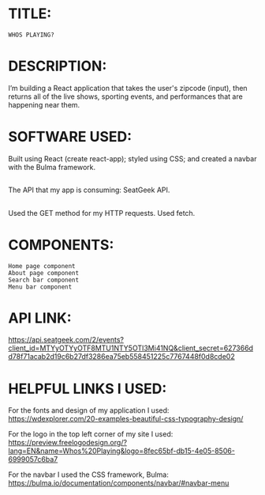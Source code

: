 # TITLE:
	WHOS PLAYING?

# DESCRIPTION:
I’m building a React application that takes the user's zipcode (input), then returns all of the live shows, sporting events, and performances that are happening near them.

# SOFTWARE USED:
Built using React (create react-app); styled using CSS; and created a navbar with the Bulma framework.
##
The API that my app is consuming: SeatGeek API.
##
Used the GET method for my HTTP requests. 
Used fetch.

# COMPONENTS:
	Home page component
	About page component
	Search bar component
	Menu bar component

# API LINK:
https://api.seatgeek.com/2/events?client_id=MTYyOTYyOTF8MTU1NTY5OTI3Mi41NQ&client_secret=627366dd78f71acab2d19c6b27df3286ea75eb558451225c7767448f0d8cde02

# HELPFUL LINKS I USED:

For the fonts and design of my application I used:
https://wdexplorer.com/20-examples-beautiful-css-typography-design/

For the logo in the top left corner of my site I used:
https://preview.freelogodesign.org/?lang=EN&name=Whos%20Playing&logo=8fec65bf-db15-4e05-8506-6999057c6ba7

For the navbar I used the CSS framework, Bulma:
https://bulma.io/documentation/components/navbar/#navbar-menu

